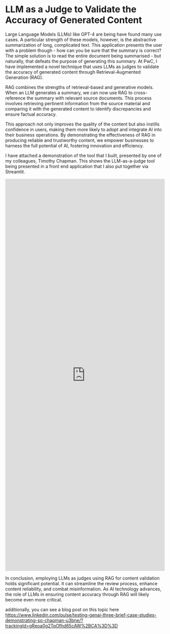 # LLM as a Judge to Validate the Accuracy of Generated Content

Large Language Models (LLMs) like GPT-4 are being have found many use cases. A particular strength of these models, however, is the abstractive summarization of long, complicated text. This application presents the user with a problem though - how can you be sure that the summary is correct? The simple solution is to read the entire document being summarised - but naturally, that defeats the purpose of generating this summary. At PwC, I have implemented a novel technique that uses LLMs as judges to validate the accuracy of generated content through Retrieval-Augmented Generation (RAG). 

RAG combines the strengths of retrieval-based and generative models. When an LLM generates a summary, we can now use RAG to cross-reference the summary with relevant source documents. This process involves retrieving pertinent information from the source material and comparing it with the generated content to identify discrepancies and ensure factual accuracy.

This approach not only improves the quality of the content but also instills confidence in users, making them more likely to adopt and integrate AI into their business operations. By demonstrating the effectiveness of RAG in producing reliable and trustworthy content, we empower businesses to harness the full potential of AI, fostering innovation and efficiency.

I have attached a demonstration of the tool that I built, presented by one of my colleagues, Timothy Chapman. This shows the LLM-as-a-judge tool being presented in a front end application that I also put together via Streamlit.

<iframe src="https://www.linkedin.com/embed/feed/update/urn:li:ugcPost:7213916884323176448" height="1235" width="504" frameborder="0" allowfullscreen="" title="Embedded post"></iframe>

In conclusion, employing LLMs as judges using RAG for content validation holds significant potential. It can streamline the review process, enhance content reliability, and combat misinformation. As AI technology advances, the role of LLMs in ensuring content accuracy through RAG will likely become even more critical.




additionally, you can see a blog post on this topic here https://www.linkedin.com/pulse/testing-genai-three-brief-case-studies-demonstrating-so-chapman-u3bne/?trackingId=gReoa0g2TqOfhd65cAW%2BCA%3D%3D